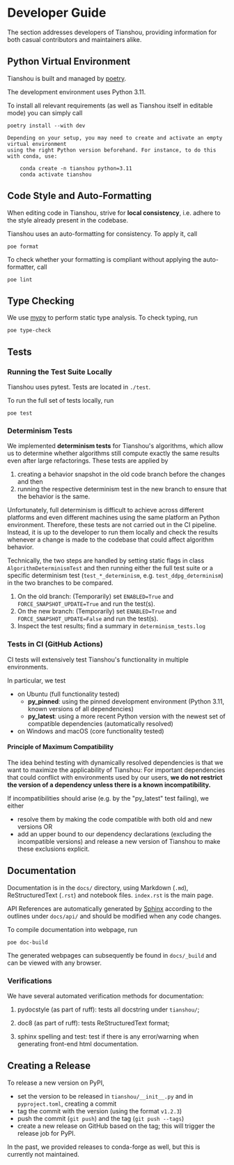 # Developer Guide

The section addresses developers of Tianshou, providing information for 
both casual contributors and maintainers alike.


## Python Virtual Environment

Tianshou is built and managed by [poetry](https://python-poetry.org/). 

The development environment uses Python 3.11.

To install all relevant requirements (as well as Tianshou itself in editable mode)
you can simply call

    poetry install --with dev

```{important}
Depending on your setup, you may need to create and activate an empty virtual environment
using the right Python version beforehand. For instance, to do this with conda, use:

    conda create -n tianshou python=3.11
    conda activate tianshou
```


## Code Style and Auto-Formatting

When editing code in Tianshou, strive for **local consistency**, i.e.
adhere to the style already present in the codebase.

Tianshou uses an auto-formatting for consistency.
To apply it, call

    poe format

To check whether your formatting is compliant without applying the
auto-formatter, call

    poe lint


## Type Checking

We use [mypy](https://github.com/python/mypy/) to perform static type analysis. 
To check typing, run

    poe type-check


## Tests

### Running the Test Suite Locally

Tianshou uses pytest. Tests are located in `./test`.

To run the full set of tests locally, run

    poe test

### Determinism Tests

We implemented **determinism tests** for Tianshou's algorithms, which allow us to determine
whether algorithms still compute exactly the same results even after large refactorings.
These tests are applied by

  1. creating a behavior snapshot in the old code branch before the changes and then
  2. running the respective determinism test in the new branch to ensure that the behavior is the same.

Unfortunately, full determinism is difficult to achieve across different platforms and even different
machines using the same platform an Python environment.
Therefore, these tests are not carried out in the CI pipeline.
Instead, it is up to the developer to run them locally and check the results whenever a change
is made to the codebase that could affect algorithm behavior.

Technically, the two steps are handled by setting static flags in class `AlgorithmDeterminismTest` and then
running either the full test suite or a specific determinism test (`test_*_determinism`, e.g. `test_ddpg_determinism`)
in the two branches to be compared.

  1. On the old branch: (Temporarily) set `ENABLED=True` and `FORCE_SNAPSHOT_UPDATE=True` and run the test(s).
  2. On the new branch: (Temporarily) set `ENABLED=True` and `FORCE_SNAPSHOT_UPDATE=False` and run the test(s).
  3. Inspect the test results; find a summary in `determinism_tests.log`

### Tests in CI (GitHub Actions)

CI tests will extensively test Tianshou's functionality in multiple environments.

In particular, we test
  * on Ubuntu (full functionality tested)
    * **py_pinned**: using the pinned development environment (Python 3.11, known versions of all dependencies)
    * **py_latest**: using a more recent Python version with the newest set of compatible dependencies (automatically resolved)
  * on Windows and macOS (core functionality tested)


#### Principle of Maximum Compatibility

The idea behind testing with dynamically resolved dependencies is that we want to maximize the applicability 
of Tianshou: For important dependencies that could conflict with environments used by our users, **we do not restrict the version of a dependency unless there is a known incompatibility.**

If incompatibilities should arise (e.g. by the "py_latest" test failing), we either 
 * resolve them by making the code compatible with both old and new versions OR
 * add an upper bound to our dependency declarations (excluding the incompatible versions) and release a new 
   version of Tianshou to make these exclusions explicit.


## Documentation

Documentation is in the `docs/` directory, using Markdown (`.md`), ReStructuredText (`.rst`) and notebook files. 
`index.rst` is the main page. 

API References are automatically generated by [Sphinx](http://www.sphinx-doc.org/en/stable/) according to the outlines under `docs/api/` and should be modified when any code changes.

To compile documentation into webpage, run

    poe doc-build

The generated webpages can subsequently be found in `docs/_build` and can be viewed with any browser.

### Verifications

We have several automated verification methods for documentation:

1. pydocstyle (as part of ruff): tests all docstring under `tianshou/`;

2. doc8 (as part of ruff): tests ReStructuredText format;

3. sphinx spelling and test: test if there is any error/warning when generating front-end html documentation.


## Creating a Release

To release a new version on PyPI,

 * set the version to be released in `tianshou/__init__.py` and in `pyproject.toml`, creating a commit
 * tag the commit with the version (using the format `v1.2.3`)
 * push the commit (`git push`) and the tag (`git push --tags`)
 * create a new release on GitHub based on the tag; this will trigger the release job for PyPI.

In the past, we provided releases to conda-forge as well, but this is currently not maintained.
